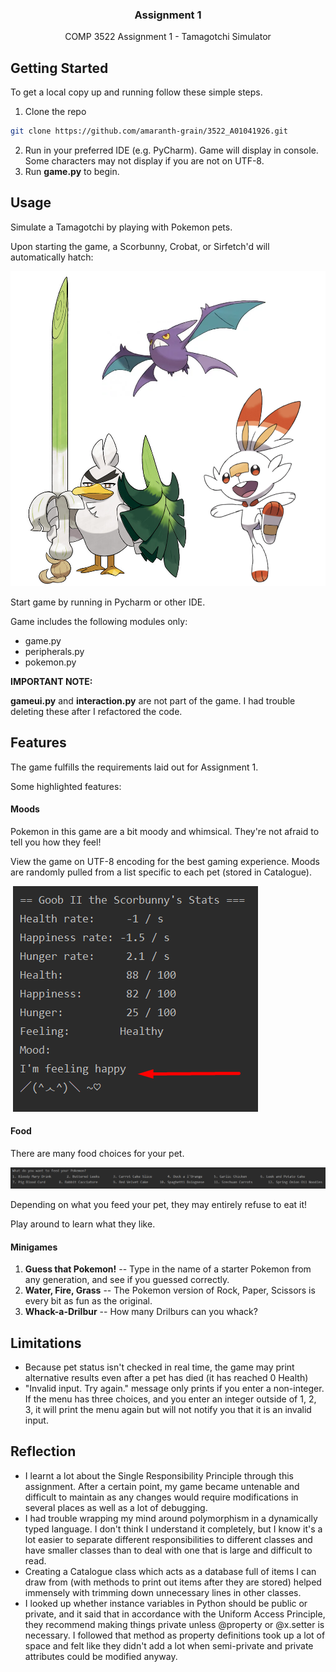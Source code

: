 

  <h3 align="center">Assignment 1</h3>

  <p align="center">
    COMP 3522 Assignment 1 - Tamagotchi Simulator
    <br />


## Getting Started

To get a local copy up and running follow these simple steps.

1. Clone the repo
```sh
git clone https://github.com/amaranth-grain/3522_A01041926.git
```
2. Run in your preferred IDE (e.g. PyCharm).  Game will display in console.  Some characters may not display if you are not on UTF-8.
3. Run **game.py** to begin.



## Usage

Simulate a Tamagotchi by playing with Pokemon pets.

Upon starting the game, a Scorbunny, Crobat, or Sirfetch'd will automatically hatch:

![Pokemon Tamagotchi](./img/Tamagotchi.png)



Start game by running in Pycharm or other IDE.  

Game includes the following modules only:

- game.py
- peripherals.py
- pokemon.py



**IMPORTANT NOTE:**

**gameui.py** and **interaction.py** are not part of the game.  I had trouble deleting these after I refactored the code.



## Features

The game fulfills the requirements laid out for Assignment 1.

Some highlighted features:

#### Moods

Pokemon in this game are a bit moody and whimsical.  They're not afraid to tell you how they feel!

View the game on UTF-8 encoding for the best gaming experience.  Moods are randomly pulled from a list specific to each pet (stored in Catalogue).

​                  ![Pokemon Tamagotchi](./img/pet_mood.png)            

#### **Food**

There are many food choices for your pet.

![Food menu in Tamagotchi game](./img/food_menu.png)                          

Depending on what you feed your pet, they may entirely refuse to eat it!

Play around to learn what they like.

#### Minigames

1. **Guess that Pokemon!** --
   Type in the name of a starter Pokemon from any generation, and see if you guessed correctly.
2. **Water, Fire, Grass** --
   The Pokemon version of Rock, Paper, Scissors is every bit as fun as the original.
3. **Whack-a-Drilbur** --
   How many Drilburs can you whack?



## Limitations

- Because pet status isn't checked in real time, the game may print alternative results even after a pet has died (it has reached 0 Health)
- "Invalid input. Try again." message only prints if you enter a non-integer.
  If the menu has three choices, and you enter an integer outside of 1, 2, 3, it will print the menu again but will not notify you that it is an invalid input.



## Reflection

- I learnt a lot about the Single Responsibility Principle through this assignment.  After a certain point, my game became untenable and difficult to maintain as any changes would require modifications in several places as well as a lot of debugging.
- I had trouble wrapping my mind around polymorphism in a dynamically typed language.  I don't think I understand it completely, but I know it's a lot easier to separate different responsibilities to different classes and have smaller classes than to deal with one that is large and difficult to read.
- Creating a Catalogue class which acts as a database full of items I can draw from (with methods to print out items after they are stored) helped immensely with trimming down unnecessary lines in other classes.
- I looked up whether instance variables in Python should be public or private, and it said that in accordance with the Uniform Access Principle, they recommend making things private unless @property or @x.setter is necessary.  I followed that method as property definitions took up a lot of space and felt like they didn't add a lot when semi-private and private attributes could be modified anyway.


